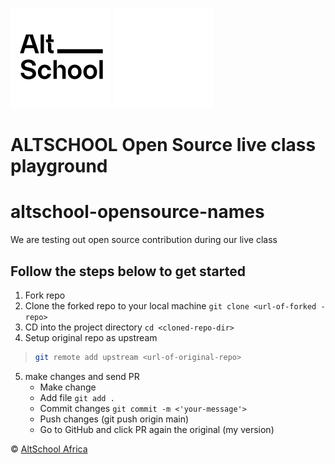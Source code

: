 ![AltSchool Africa Logo](./AltSchool-light.svg#gh-light-mode-only)
![AltSchool Africa Logo](./AltSchool-dark.svg#gh-dark-mode-only)
# ALTSCHOOL Open Source live class playground

# altschool-opensource-names

We are testing out open source contribution during our live class

## Follow the steps below to get started

1. Fork repo
2. Clone the forked repo to your local machine `git clone <url-of-forked -repo>`
3. CD into the project directory `cd <cloned-repo-dir>`
4. Setup original repo as upstream 
> ```sh
> git remote add upstream <url-of-original-repo>
> ```
5. make changes and send PR
   - Make change
   - Add file `git add .`
   - Commit changes `git commit -m <'your-message'>`
   - Push changes (git push origin main)
   - Go to GitHub and click PR again the original (my version)


&copy; <a href="https://www.altschoolafrica.com/" target="_blank">AltSchool Africa</a>